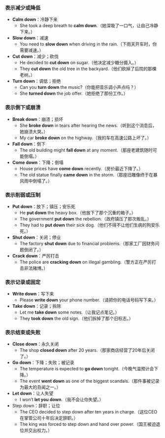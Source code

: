 ### **表示减少或降低**  
- **Calm down**：冷静下来  
  - She took a deep breath to **calm down**.（她深吸了一口气，让自己冷静下来。）  
- **Slow down**：减速  
  - You need to **slow down** when driving in the rain.（下雨天开车时，你需要减速。）  
- **Cut down**：减少；砍伐  
  - He decided to **cut down** on sugar.（他决定减少糖分摄入。）  
  - They **cut down** the old tree in the backyard.（他们砍掉了后院的那棵老树。）  
- **Turn down**：调低；拒绝  
  - Can you **turn down** the music?（你能把音乐调小声点吗？）  
  - She **turned down** the job offer.（她拒绝了那份工作。）  

### **表示倒下或崩溃**  
- **Break down**：崩溃；损坏  
  - She **broke down** in tears after hearing the news.（听到这个消息后，她崩溃大哭。）  
  - My car **broke down** on the highway.（我的车在高速公路上坏了。）  
- **Fall down**：倒下  
  - The old building might **fall down** at any moment.（那座老建筑随时可能倒塌。）  
- **Come down**：下降；倒塌  
  - House prices have **come down** recently.（房价最近下降了。）  
  - The old statue finally **came down** in the storm.（那座旧雕像终于在暴风雨中倒塌了。）  

### **表示削弱或压制**  
- **Put down**：放下；镇压；安乐死  
  - He **put down** the heavy box.（他放下了那个沉重的箱子。）  
  - The government **put down** the rebellion.（政府镇压了那次叛乱。）  
  - They had to **put down** their sick dog.（他们不得不让他们生病的狗安乐死。）  
- **Shut down**：关闭；停业  
  - The factory **shut down** due to financial problems.（那家工厂因财务问题倒闭了。）  
- **Crack down**：严厉打击  
  - The police are **cracking down** on illegal gambling.（警方正在严厉打击非法赌博。）  

### **表示记录或固定**  
- **Write down**：写下来  
  - Please **write down** your phone number.（请把你的电话号码写下来。）  
- **Take down**：记录；拆除  
  - Let me **take down** some notes.（让我记点笔记。）  
  - They **took down** the old sign.（他们拆掉了那个旧标志。）  

### **表示结束或失败**  
- **Close down**：永久关闭  
  - The shop **closed down** after 20 years.（那家商店经营了20年后关闭了。）  
- **Go down**：下降；失败；被记录  
  - The temperature is expected to **go down** tonight.（今晚气温预计会下降。）  
  - The event **went down** as one of the biggest scandals.（那件事被记录为最大的丑闻之一。）  
- **Let down**：让人失望  
  - I won’t **let you down**.（我不会让你失望。）  
- Step down：辞职；让位
  - The CEO decided to step down after ten years in charge.（这位CEO在掌管公司十年后决定辞职。）
  - The king was forced to step down and hand over power.（国王被迫退位并交出权力。）

